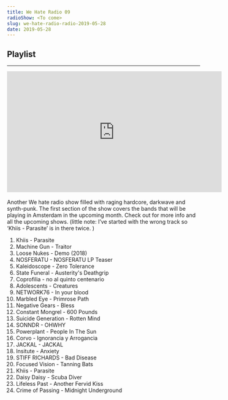 ```yaml
---
title: We Hate Radio 09
radioShow: <To come>
slug: we-hate-radio-radio-2019-05-28
date: 2019-05-28
---
```


## Playlist

* * *

<iframe width="560" height="315" src="https://www.youtube.com/embed/P6QrHFNz94U" frameborder="0" allow="accelerometer; autoplay; encrypted-media; gyroscope; picture-in-picture" allowfullscreen></iframe>
</br>
</br>
Another We hate radio show filled with raging hardcore, darkwave and synth-punk. The first section of the show covers the bands that will be playing in Amsterdam in the upcoming month. Check out <https://www.facebook.com/wehateradio/> for more info and all the upcoming shows. (little note: I’ve started with the wrong track so ‘Khiis - Parasite’ is in there twice. )


1. Khiis - Parasite
2. Machine Gun - Traitor
3. Loose Nukes - Demo (2018)
4. NOSFERATU - NOSFERATU LP Teaser
5. Kaleidoscope  - Zero Tolerance
6. State Funeral - Austerity's Deathgrip
7. Coprofilia - no al quinto centenario
8. Adolescents - Creatures
9. NETWORK76 - In your blood
10. Marbled Eye - Primrose Path
11. Negative Gears - Bless
12. Constant Mongrel - 600 Pounds
13. Suicide Generation - Rotten Mind
14. SONNDR - OHWHY
15. Powerplant - People In The Sun
16. Corvo - Ignorancia y Arrogancia
17. JACKAL - JACKAL
18. Insitute - Anxiety
19. STIFF RICHARDS - Bad Disease
20. Focused Vision - Tanning Bats
21. Khiis - Parasite
22. Daisy Daisy - Scuba Diver
23. Lifeless Past - Another Fervid Kiss
24. Crime of Passing  - Midnight Underground
